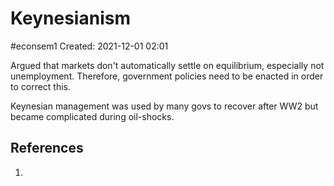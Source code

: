 # Keynesianism
#econsem1
Created: 2021-12-01 02:01

Argued that markets don't automatically settle on equilibrium, especially not unemployment. Therefore, government policies need to be enacted in order to correct this. 

Keynesian management was used by many govs to recover after WW2 but became complicated during oil-shocks. 

## References
1. 